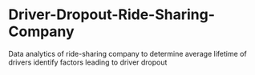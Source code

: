 # Driver-Dropout-Ride-Sharing-Company
Data analytics of ride-sharing company to determine average lifetime of drivers identify factors leading to driver dropout
